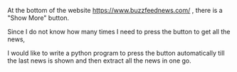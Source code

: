 At the bottom of the website https://www.buzzfeednews.com/ , there is a "Show More" button.

Since I do not know how many times I need to press the button to get all the news,

I would like to write a python program to press the button automatically till the last news is shown and then extract all the news in one go.
  
     
 
    
    
      
        
         
       
    
    
      
  
  
 
 
 
 
